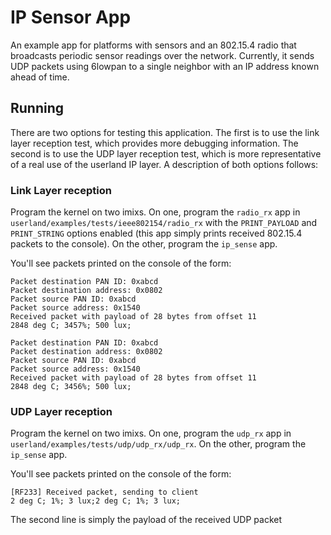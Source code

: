 IP Sensor App
=============

An example app for platforms with sensors and an 802.15.4 radio that broadcasts
periodic sensor readings over the network. Currently, it sends UDP packets
using 6lowpan to a single neighbor with an IP address known ahead of time.

## Running

There are two options for testing this application. The first is to
use the link layer reception test, which provides more debugging information.
The second is to use the UDP layer reception test, which is more
representative of a real use of the userland IP layer. A description
of both options follows:

### Link Layer reception

Program the kernel on two imixs. On one, program the `radio_rx` app in
`userland/examples/tests/ieee802154/radio_rx` with the `PRINT_PAYLOAD` and
`PRINT_STRING` options enabled (this app simply prints received 802.15.4
packets to the console). On the other, program the `ip_sense` app.

You'll see packets printed on the console of the form:

```
Packet destination PAN ID: 0xabcd
Packet destination address: 0x0802
Packet source PAN ID: 0xabcd
Packet source address: 0x1540
Received packet with payload of 28 bytes from offset 11
2848 deg C; 3457%; 500 lux;

Packet destination PAN ID: 0xabcd
Packet destination address: 0x0802
Packet source PAN ID: 0xabcd
Packet source address: 0x1540
Received packet with payload of 28 bytes from offset 11
2848 deg C; 3456%; 500 lux;
```

### UDP Layer reception

Program the kernel on two imixs. On one, program the `udp_rx` app in
`userland/examples/tests/udp/udp_rx/udp_rx`.
On the other, program the `ip_sense` app.

You'll see packets printed on the console of the form:

```
[RF233] Received packet, sending to client
2 deg C; 1%; 3 lux;2 deg C; 1%; 3 lux;
```

The second line is simply the payload of the received UDP packet
